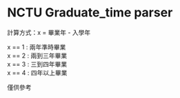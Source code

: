 # NCTU Graduate_time parser
計算方式：x = 畢業年 - 入學年

x == 1 : 兩年準時畢業 </br>
x == 2 : 兩到三年畢業 </br>
x == 3 : 三到四年畢業 </br>
x == 4 : 四年以上畢業 </br>

僅供參考
